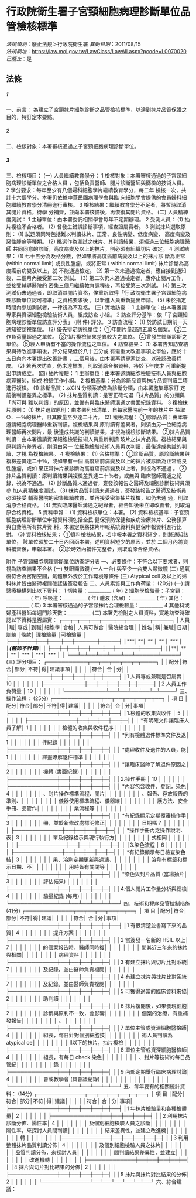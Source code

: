 # 行政院衛生署子宮頸細胞病理診斷單位品管檢核標準

*法規類別*：廢止法規＞行政院衛生署
*異動日期*：2011/08/15  
*法規網址*：https://law.moj.gov.tw/LawClass/LawAll.aspx?pcode=L0070020
*已廢止*：是


## 法條
##### 1
一、前言：
    為建立子宮頸抹片細胞診斷之品管檢核標準，以達到抹片品質保證之
    目的，特訂定本要點。


##### 2
二、檢核對象：本署審核通過之子宮頸細胞病理診斷單位。


##### 3
三、檢核項目：
 (一) 人員繼續教育學分：
      1 檢核對象：本署審核通過的子宮頸細胞病理診斷單位之合格人員
        ，包括負責醫師、閱片診斷醫師與篩檢的技術人員。
      2 學分要求：每年至少有八個婦科細胞學片繼續教育學分，每二年
        檢核一次，共計十六個學分。本署仍依據中華民國病理學會與臨
        床細胞學會提供的會員婦科細胞繼續教育學分清冊進行審核。
      3 檢核結果：繼續教育學分不足者，將暫時取消其閱片資格，待學
        分補齊，並向本署核備後，再恢復其閱片資格。
 (二) 人員精練度測試：
      1 主辦單位：由本署委託相關學會每年不定期辦理。
      2 受測人員：
      (1) 抽片複檢不合格者。
      (2) 曾發生錯誤診斷事項，經查證屬實者。
      3 測試抹片選取原則：
      (1) 試題須同時包括難以判讀抹片、正常、良性病變、低度病變、
          高度病變及惡性腫瘤等種類。
      (2) 挑選作為測試之抹片、其判讀結果，須經過三位細胞病理醫師
          共同同意的診斷，高度病變及以上的抹片，則必須有組織切片
          確定。
      4 測試結果：
      (1) 七十五分為及格分數，但如果將高度癌前病變及以上的抹片診
          斷為正常 (within normal limit) 或良性腫瘤，或將正常 (
          within normal limit)  抹片診斷為高度癌前病變及以上，就
          不能通過檢定。
      (2) 第一次未通過檢定者，應自接到通知後，二個月內接受第二次
          測試。
      (3) 第二次仍未通過檢定者，應停止閱片工作，並接受輔導醫院的
          密集三個月繼續教育課程後，再接受第三次測試。
      (4) 第三次測試仍未通過者，即取消其閱片資格，俟重新取得「行
          政院衛生署子宮頸細胞病理診斷單位認可標準」之資格要求後
          ，以新進人員重新提出申請。
      (5) 未於指定時間內參加測試者，一律視為不及格。
 (三) 實地訪查：
      1 主辦單位：由本署邀請專家與資深細胞檢驗技術人員，組成訪查
        小組。
      2 訪查評分基準：依「子宮頸細胞病理診斷單位訪查評分表」 (附
        件) 評分。
      3 訪查流程：
      (1) 於訪試日期前一天通知被訪視單位。
      (2) 優先排定訪視單位：
          ①年閱片量超過五萬名個案。
          ②工作負荷量超過之單位。
          ③抽片複檢結果差異較大之單位。
          ④曾發生錯誤診斷之單位。
          ⑤經人申訴有不當的操作流程之單位。
      4 訪查結果：
      (1) 本署告知訪查結果與待改進事項後，評分結果低於八十五分或
          有需重大改進事項之單位，應於十五日內向本署提出改善計畫
          ，三個月後，由本署再請專家訪查，以確認改善程度。
      (2) 若再次訪查，仍未達標準，則取消原合格資格，待於下年度才
          可重新提出申請成立。
 (四) 抽片複驗：
      1 主辦單位：由本署邀請細胞檢驗技術人員與細胞病理醫師，組成
        檢驗工作小組。
      2 複檢基準：分為診斷品質與抹片品質判讀二項進行複檢。
      (1) 診斷品質：以CIN 分類系統做為診斷分類，由本署邀集專家訂
          定前後判讀差異之標準。
      (2) 抹片品質判讀：是否正確勾選「抹片品質」的分類與「尚可與
          難以判讀」的原因，並備有與臨床醫師溝通之書面紀錄資料。
      3 複檢抹片原則：
      (1) 抹片選取原則：由本署列出清單，自每家醫院前一年的抹片中
          抽取○．一％的抹片，且其數量至少達二十片。
      (2) 複檢流程：
          ①診斷品質：由本署邀請細胞病理醫師重新判讀。複檢結果與
            原判讀有差異者，則須由另一位細胞病理醫師再次閱片，最
            後達成共識的判讀結果，才視為複檢診斷結果。
          ②抹片品質判讀：由本署邀請資深細胞檢驗技術人員重新判讀
            玻片之抹片品質。複檢結果與原判讀有差異者，則須由另一
            位細胞檢驗技術人員再次判讀，最後達成共識的判讀，才視
            為複檢結果。
      4 複檢結果：
      (1) 合格標準：
          ①診斷品質。原診斷結果與複檢差異達二十％，或如果有一個
            高度癌前病變及以上的抹片被診斷為正常或良性腫瘤，或如
            果正常抹片被診斷為高度癌前病變及以上者，則視為不通過
            。
          ②抹片品質判讀：原判讀結果與複檢差異達二十％者，或無與
            臨床醫師溝通之紀錄，視為不通過。
      (2) 診斷品質未通過者，簽發該報告之醫師及細胞診斷技術員須參
          加人員精練度測試。
      (3) 抹片品質判讀未通過者，簽發該報告之醫師及技術員必須接受
          輔導醫院的密集繼續教育，並再接受密集抽片複檢，如仍未通
          過，則取消原合格資格。
      (4) 無與臨床醫師溝通之紀錄者，經告知後未立即改善者，則取消
          原合格資格。
      5 資料申報：
      (1) 資料檢核單位：本署。
      (2) 資料檢核基準：子宮頸細胞病理診斷單位申報資料須包括全民
          健保預防保健和疾病治療抹片、公務預算與自費等所有抹片資
          料，本署定期將抹片申報系統資料與健保申報資料進行比對。
      (3) 資料檢核結果：
          ①資料檢核結果，若申報本署之資料短少，則將通知該單位，
            該單位須於二十日內回函本署，述明資料短少的原因，並於
            二個月內將資料補齊後，申報本署。
          ②於時效內補件完整者，則取消原合格資格。

附件
子宮頸細胞病理診斷單位訪查評分表
一、必要條件：不符合以下要求者，則視為訪查結果不合格
 (一) 雙眼顯微鏡 (一人一台) 與至少一台雙人顯微鏡
 (二) 通氣櫥符合為密閉空間，氣體無外洩於工作環境等條件
 (三) Atypical cell 及以上的婦科抹片皆由醫師複閱確認後簽發報告
二、人員素質與工作負荷量： (20分)
 (一) 請醫療機構列出以下資料：
      1 切片量：__________ (  年)
      2 細胞學檢驗量：子宮頸：__________ (  年)
                      呼吸道：__________ (  年)
                      體液 (含尿) ：__________ (  年)
                      其他：__________ (  年)
      3 本署審核通過的子宮頸抹片合理檢驗量：__________
      4 其他科或婦產科醫師每週門診天數：__________
 (二) 本署先檢附之人員資料，實地訪查時確認以下資料是否屬實：
┌──┬─┬──┬──┬───┬──┬──────┬─────┐
│人員│職│專或│到職│細胞學│合格│ 人員可做合 │醫院總合理│
│姓名│稱│兼職│日期│訓練  │條款│ 理檢驗量   │可檢驗量  │
├──┼─┼──┼──┼───┼──┼──────┼─────┤
│****│**│ ** │ ** │ ***  │ ***│(醫師不計算)│          │
├──┼─┼──┼──┼───┼──┼──────┼─────┤
│****│**│ ** │ ** │ ***  │ ***│   ***      │          │
└──┴─┴──┴──┴───┴──┴──────┴─────┘
 (三) 評分項目：
┌───────────┬──┬──┬──┬──┬─┬────┐
│                      │配分│符合│部分│不符│得│建議事項│
│                      │    │    │符合│ 合 │分│        │
├───────────┼──┼──┼──┼──┼─┼────┤
│1 人員專或兼職是否屬實│ 10 │    │    │    │  │        │
├───────────┼──┼──┼──┼──┼─┼────┤
│2 人員工作負荷量      │ 10 │    │    │    │  │        │
└───────────┴──┴──┴──┴──┴─┴────┘
三、操作流程： (25分)
┌─────────────┬──┬──┬──┬──┬─┬──┐
│        項       目       │配分│符合│部分│不符│得│建議│
│                          │    │    │符合│ 合 │分│事項│
├─────────────┼──┼──┼──┼──┼─┼──┤
│1.檢體的收集與收件        │ 5  │    │    │    │  │    │
├─────────────┼──┼──┼──┼──┼─┤    │
│ *有明確文件讓臨床人員了解│ 1  │    │    │    │  │    │
│  檢體的收集與收件程序    │    │    │    │    │  │    │
├─────────────┼──┼──┼──┼──┼─┤    │
│ *列有檢體退件標準文件及退│ 1  │    │    │    │  │    │
│  件紀錄                  │    │    │    │    │  │    │
├─────────────┼──┼──┼──┼──┼─┤    │
│ *處理收件及退件的人員，能│ 1  │    │    │    │  │    │
│  詳盡瞭解退件標準        │    │    │    │    │  │    │
├─────────────┼──┼──┼──┼──┼─┤    │
│ *讓臨床醫師了解退件原因之│ 2  │    │    │    │  │    │
│  機轉 (書面紀錄)         │    │    │    │    │  │    │
├─────────────┼──┼──┼──┼──┼─┤    │
│2.操作手冊                │ 10 │    │    │    │  │    │
├─────────────┼──┼──┼──┼──┼─┤    │
│ *內容包含收件、登記，染色│ 4  │    │    │    │  │    │
│  、封片操作標準流程、閱片│    │    │    │    │  │    │
│  、報告、存放報告的準則、│    │    │    │    │  │    │
│  儀器使用標準流程、儀器維│    │    │    │    │  │    │
│  護方法、安全手冊、品管作│    │    │    │    │  │    │
│  業流程等                │    │    │    │    │  │    │
├─────────────┼──┼──┼──┼──┼─┤    │
│ *有紀錄顯示定期覆審操作手│ 3  │    │    │    │  │    │
│  冊，並於新修改處標明修正│    │    │    │    │  │    │
│  日期嗎？                │    │    │    │    │  │    │
├─────────────┼──┼──┼──┼──┼─┤    │
│ *操作手冊內之操作說明、表│ 3  │    │    │    │  │    │
│  單及紀錄格示與現行執行方│    │    │    │    │  │    │
│  式相同                  │    │    │    │    │  │    │
├─────────────┼──┼──┼──┼──┼─┤    │
│3.染色流程                │ 6  │    │    │    │  │    │
├─────────────┼──┼──┼──┼──┼─┤    │
│ *有紀錄顯示每日檢查染色結│ 3  │    │    │    │  │    │
│  果、溶劑定期更新與過濾、│    │    │    │    │  │    │
│  溶劑有標籤和標示日期、不│    │    │    │    │  │    │
│  用時皆有關閉等          │    │    │    │    │  │    │
├─────────────┼──┼──┼──┼──┼─┤    │
│ *染色與封片品質 (當場抽片│ 3  │    │    │    │  │    │
│  評估結果)               │    │    │    │    │  │    │
├─────────────┼──┼──┼──┼──┼─┤    │
│4.個人閱片工作量分析與總檢│ 4  │    │    │    │  │    │
│  驗量紀錄 (每月)         │    │    │    │    │  │    │
└─────────────┴──┴──┴──┴──┴─┴──┘
四、技術和程序品管控制措施 (41分)
┌─────────────┬──┬──┬──┬──┬─┬──┐
│        項       目       │配分│符合│部分│不符│得│建議│
│                          │    │    │符合│ 合 │分│事項│
├─────────────┼──┼──┼──┼──┼─┼──┤
│1 有很清楚並書寫下來的品質│ 4  │    │    │    │  │    │
│  提升方案                │    │    │    │    │  │    │
├─────────────┼──┼──┼──┼──┼─┤    │
│2 當簽發一名新的 HSIL 以上│ 7  │    │    │    │  │    │
│  的個案報告時，醫師同時複│    │    │    │    │  │    │
│  閱其近三年來的抹片與相關│    │    │    │    │  │    │
│  病理資料                │    │    │    │    │  │    │
├─────────────┼──┼──┼──┼──┼─┤    │
│3 有建立抹片與切片比對系統│ 7  │    │    │    │  │    │
│  及紀錄，並由醫師負責複閱│    │    │    │    │  │    │
├─────────────┼──┼──┼──┼──┼─┤    │
│4 有建立抹片與抹片比對系統│ 7  │    │    │    │  │    │
│  及紀錄，並由醫師負責複閱│    │    │    │    │  │    │
├─────────────┼──┼──┼──┼──┼─┤    │
│5 可獲得適當的臨床資料來協│ 2  │    │    │    │  │    │
│  助判讀                  │    │    │    │    │  │    │
├─────────────┼──┼──┼──┼──┼─┤    │
│6 抹片複閱後，如果發現細胞│ 2  │    │    │    │  │    │
│  診斷與原判不一致，會影響│    │    │    │    │  │    │
│  個案的治療，有重補發報告│    │    │    │    │  │    │
│  。                      │    │    │    │    │  │    │
├─────────────┼──┼──┼──┼──┼─┤    │
│7 單位主管或資深細胞醫檢師│ 4  │    │    │    │  │    │
│  組長，每日針對個別細胞技│    │    │    │    │  │    │
│  術人員判讀為 atypical ce│    │    │    │    │  │    │
│  ll以下的抹片，抽片複檢  │    │    │    │    │  │    │
├─────────────┼──┼──┼──┼──┼─┤    │
│8 單位主管或資深細胞醫檢師│ 4  │    │    │    │  │    │
│  組長，有每日 check  染色│    │    │    │    │  │    │
│  、封片等技術的每日品管紀│    │    │    │    │  │    │
│  錄                      │    │    │    │    │  │    │
├─────────────┼──┼──┼──┼──┼─┤    │
│9 內部定期舉行臨床病理討論│ 4  │    │    │    │  │    │
│  會或教學會 (具會議紀錄) │    │    │    │    │  │    │
│                          │    │    │    │    │  │    │
└─────────────┴──┴──┴──┴──┴─┴──┘
五、每年要有的相關統計資料： (14分)
┌─────────────┬──┬──┬──┬──┬─┬──┐
│        項       目       │配分│符合│部分│不符│得│建議│
│                          │    │    │符合│ 合 │分│事項│
├─────────────┼──┼──┼──┼──┼─┼──┤
│1 年抹片檢驗量和各種檢體量│ 2  │    │    │    │  │    │
├─────────────┼──┼──┼──┼──┼─┤    │
│2 利用抹片診斷分佈、陽性率│ 4  │    │    │    │  │    │
│  及個別細胞檢驗人員之診斷│    │    │    │    │  │    │
│  陽性率，來探討人員間判讀│    │    │    │    │  │    │
│  結果差異性，並建立改進機│    │    │    │    │  │    │
│  轉                      │    │    │    │    │  │    │
├─────────────┼──┼──┼──┼──┼─┤    │
│3 利用整體抹片品質判讀分佈│ 4  │    │    │    │  │    │
│  及個別細胞檢驗人員之抹片│    │    │    │    │  │    │
│  品質判讀分佈，來探討人員│    │    │    │    │  │    │
│  間判讀結果差異性，並建立│    │    │    │    │  │    │
│  改進機轉                │    │    │    │    │  │    │
├─────────────┼──┼──┼──┼──┼─┤    │
│4 抹片與切片對比結果的分佈│ 2  │    │    │    │  │    │
├─────────────┼──┼──┼──┼──┼─┤    │
│5 抹片與抹片對比結果的分佈│ 2  │    │    │    │  │    │
└─────────────┴──┴──┴──┴──┴─┴──┘
六、綜合建議：



